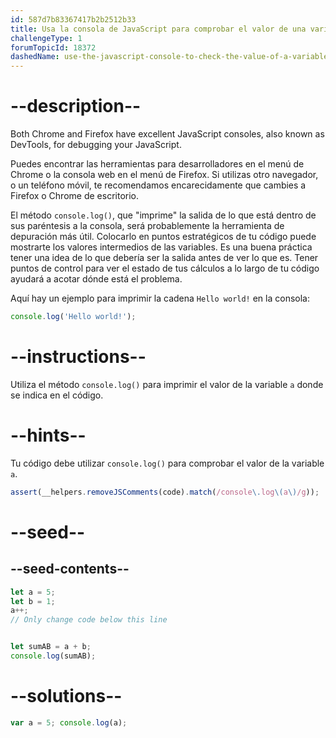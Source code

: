 ```yaml
---
id: 587d7b83367417b2b2512b33
title: Usa la consola de JavaScript para comprobar el valor de una variable
challengeType: 1
forumTopicId: 18372
dashedName: use-the-javascript-console-to-check-the-value-of-a-variable
---
```


# --description--

Both Chrome and Firefox have excellent JavaScript consoles, also known as DevTools, for debugging your JavaScript.

Puedes encontrar las herramientas para desarrolladores en el menú de Chrome o la consola web en el menú de Firefox. Si utilizas otro navegador, o un teléfono móvil, te recomendamos encarecidamente que cambies a Firefox o Chrome de escritorio.

El método `console.log()`, que "imprime" la salida de lo que está dentro de sus paréntesis a la consola, será probablemente la herramienta de depuración más útil. Colocarlo en puntos estratégicos de tu código puede mostrarte los valores intermedios de las variables. Es una buena práctica tener una idea de lo que debería ser la salida antes de ver lo que es. Tener puntos de control para ver el estado de tus cálculos a lo largo de tu código ayudará a acotar dónde está el problema.

Aquí hay un ejemplo para imprimir la cadena `Hello world!` en la consola:

```js
console.log('Hello world!');
```

# --instructions--

Utiliza el método `console.log()` para imprimir el valor de la variable `a` donde se indica en el código.

# --hints--

Tu código debe utilizar `console.log()` para comprobar el valor de la variable `a`.

```js
assert(__helpers.removeJSComments(code).match(/console\.log\(a\)/g));
```

# --seed--

## --seed-contents--

```js
let a = 5;
let b = 1;
a++;
// Only change code below this line


let sumAB = a + b;
console.log(sumAB);
```

# --solutions--

```js
var a = 5; console.log(a);
```
